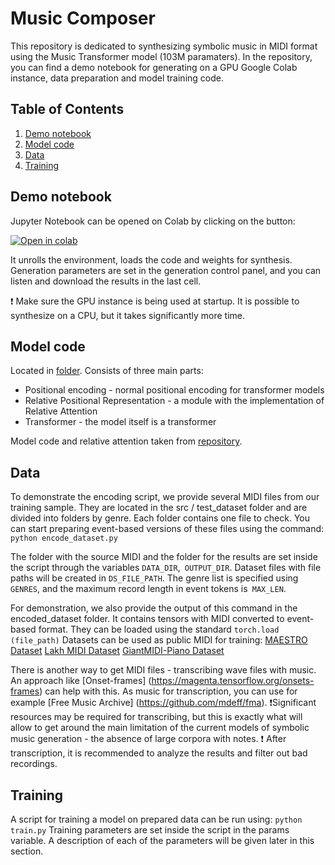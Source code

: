 # Music Composer
This repository is dedicated to synthesizing symbolic music in MIDI format using the Music Transformer model (103M paramaters). In the repository, you can find a demo notebook for generating on a GPU Google Colab instance, data preparation and model training code.

## Table of Contents
1. [Demo notebook](#demo-notebook)
2. [Model code](#model-code)
3. [Data](#data)
4. [Training](#training)


## Demo notebook

Jupyter Notebook can be opened on Colab by clicking on the button:

[![Open in colab](https://colab.research.google.com/assets/colab-badge.svg)](https://colab.research.google.com/github/sberbank-ai/music-composer/blob/main/src/Music_Composer_Demo_Colab_en.ipynb)

It unrolls the environment, loads the code and weights for synthesis. Generation parameters are set in the generation control panel, and you can listen and download the results in the last cell.

❗ Make sure the GPU instance is being used at startup. It is possible to synthesize on a CPU, but it takes significantly more time.

## Model code
Located in [folder](https://github.com/sberbank-ai/music-composer/tree/main/src/lib/model). 
Consists of three main parts:
- Positional encoding - normal positional encoding for transformer models
- Relative Positional Representation - a module with the implementation of Relative Attention
- Transformer - the model itself is a transformer 

Model code and relative attention taken from [repository](https://github.com/gwinndr/MusicTransformer-Pytorch).

## Data
To demonstrate the encoding script, we provide several MIDI files from our training sample. They are located in the src / test_dataset folder and are divided into folders by genre. Each folder contains one file to check. You can start preparing event-based versions of these files using the command:
```python encode_dataset.py```

The folder with the source MIDI and the folder for the results are set inside the script through the variables `DATA_DIR`,` OUTPUT_DIR`. Dataset files with file paths will be created in `DS_FILE_PATH`. The genre list is specified using `GENRES`, and the maximum record length in event tokens is` MAX_LEN`.

For demonstration, we also provide the output of this command in the encoded_dataset folder. It contains tensors with MIDI converted to event-based format. They can be loaded using the standard `torch.load (file_path)`
Datasets can be used as public MIDI for training:
[MAESTRO Dataset](https://magenta.tensorflow.org/datasets/maestro)
[Lakh MIDI Dataset](https://colinraffel.com/projects/lmd/)
[GiantMIDI-Piano Dataset](https://github.com/bytedance/GiantMIDI-Piano)

There is another way to get MIDI files - transcribing wave files with music. An approach like [Onset-frames] (https://magenta.tensorflow.org/onsets-frames) can help with this.
As music for transcription, you can use for example [Free Music Archive] (https://github.com/mdeff/fma).
❗Significant resources may be required for transcribing, but this is exactly what will allow to get around the main limitation of the current models of symbolic music generation - the absence of large corpora with notes.
❗ After transcription, it is recommended to analyze the results and filter out bad recordings.
## Training
A script for training a model on prepared data can be run using:
```python train.py```
Training parameters are set inside the script in the params variable. A description of each of the parameters will be given later in this section.
